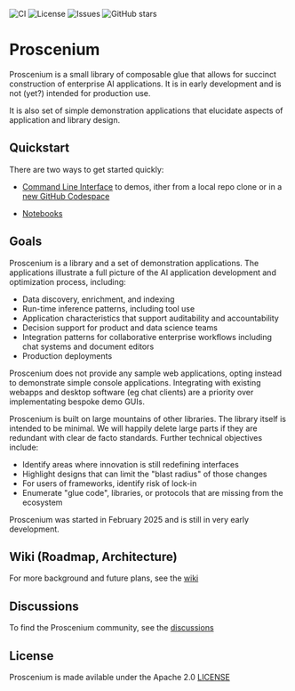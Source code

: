 ![CI](https://github.com/The-AI-Alliance/proscenium/actions/workflows/pytest.yml/badge.svg)
![License](https://img.shields.io/github/license/The-AI-Alliance/proscenium)
![Issues](https://img.shields.io/github/issues/The-AI-Alliance/proscenium)
![GitHub stars](https://img.shields.io/github/stars/The-AI-Alliance/proscenium?style=social)

# Proscenium

Proscenium is a small library of composable glue that allows for
succinct construction of enterprise AI applications.  It is in early development and is not (yet?) intended for production use.

It is also set of simple demonstration applications that elucidate aspects of application and library design.

## Quickstart

There are two ways to get started quickly:

- [Command Line Interface](./CLI.md) to demos, ither from a local repo clone or in a [new GitHub Codespace](https://github.com/codespaces/new/The-AI-Alliance/proscenium)

- [Notebooks](./notebooks/)

## Goals

Proscenium is a library and a set of demonstration applications.
The applications illustrate a full picture of the AI application development and optimization process,
including:

- Data discovery, enrichment, and indexing
- Run-time inference patterns, including tool use
- Application characteristics that support auditability and accountability
- Decision support for product and data science teams
- Integration patterns for collaborative enterprise workflows including chat systems and document editors
- Production deployments

Proscenium does not provide any sample web applications, opting instead to demonstrate simple console applications.
Integrating with existing webapps and desktop software (eg chat clients) are a priority over implementating bespoke demo GUIs.

Proscenium is built on large mountains of other libraries.  The library itself is intended to be minimal.  We will happily delete large parts if they are redundant with clear de facto standards.  Further technical objectives include:

- Identify areas where innovation is still redefining interfaces
- Highlight designs that can limit the "blast radius" of those changes
- For users of frameworks, identify risk of lock-in
- Enumerate "glue code", libraries, or protocols that are missing from the ecosystem

Proscenium was started in February 2025 and is still in very early development.

## Wiki (Roadmap, Architecture)

For more background and future plans, see the [wiki](https://github.com/The-AI-Alliance/proscenium/wiki)

## Discussions

To find the Proscenium community, see the [discussions](https://github.com/The-AI-Alliance/proscenium/discussions)

## License

Proscenium is made avilable under the Apache 2.0 [LICENSE](./LICENSE)

